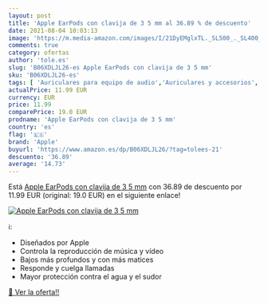 ```yaml
---
layout: post
title: 'Apple EarPods con clavija de 3 5 mm al 36.89 % de descuento'
date: 2021-08-04 10:03:13
image: 'https://m.media-amazon.com/images/I/21DyEMglxTL._SL500_._SL400_.jpg'
comments: true
category: ofertas
author: 'tole.es'
slug: 'B06XDLJL26-es Apple EarPods con clavija de 3 5 mm'
sku: 'B06XDLJL26-es'
tags: [ 'Auriculares para equipo de audio','Auriculares y accesorios','Electrónica','apple', ]
actualPrice: 11.99 EUR
currency: EUR
price: 11.99
comparePrice: 19.0 EUR
prodname: 'Apple EarPods con clavija de 3 5 mm'
country: 'es'
flag: '🇪🇸'
brand: 'Apple'
buyurl: 'https://www.amazon.es/dp/B06XDLJL26/?tag=tolees-21'
descuento: '36.89'
average: '14.73'
---
```


Está [Apple EarPods con clavija de 3 5 mm](https://www.amazon.es/dp/B06XDLJL26/?tag=tolees-21) con 36.89 de descuento por 11.99 EUR (original: 19.0 EUR) en el siguiente enlace!

[![Apple EarPods con clavija de 3 5 mm](https://m.media-amazon.com/images/I/21DyEMglxTL._SL500_._SL400_.jpg)](https://www.amazon.es/dp/B06XDLJL26/?tag=tolees-21)

ℹ️:

- Diseñados por Apple
- Controla la reproducción de música y vídeo
- Bajos más profundos y con más matices
- Responde y cuelga llamadas
- Mayor protección contra el agua y el sudor

[🛒 Ver la oferta!!](https://www.amazon.es/dp/B06XDLJL26/?tag=tolees-21)
